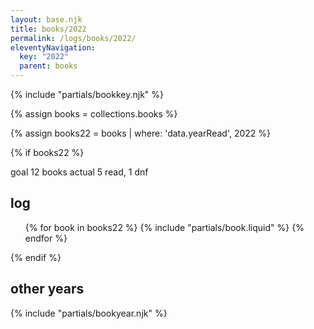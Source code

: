 ```yaml
---
layout: base.njk
title: books/2022
permalink: /logs/books/2022/
eleventyNavigation:
  key: "2022"
  parent: books
---
```


{% include "partials/bookkey.njk" %}

<p></p>

{% assign books = collections.books %}

{% assign books22 = books | where: 'data.yearRead', 2022 %}

{% if books22 %}

<div class="grid two-col-flex">
<div class="grid">
<span class="label">goal</span> <span>12 books</span>
<span class="label">actual</span> <span>5 read, 1 dnf</span>
</div>
</div>

## log

<ul class="log booklist">
  {% for book in books22 %}
  {% include "partials/book.liquid" %}
  {% endfor %}
</ul>
{% endif %}

## other years

{% include "partials/bookyear.njk" %}